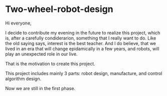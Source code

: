 # Two-wheel-robot-design
Hi everyone,

I decide to  contribute my evening in the future to realize this project, which is, after a carefully condiderarion, something that I really want to do. Like the old saying says, interest is the best teacher. And I do believe, that we lived in an era that will change epidamically in a few years, and robots, will play an unexpected role in our live.

That is the motivation to create this project.

This project includes mainly 3 parts: robot design, manufacture, and control algorithm design.

Now we are still in the first phase.


